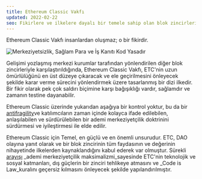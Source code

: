```yaml
---
title: Ethereum Classic Vakfı
updated: 2022-02-22
seo: Fikirlere ve ilkelere dayalı bir temele sahip olan blok zincirlerinin neden insanlardan oluşanlardan çok daha güçlü olduğuna dair bir açıklama.
---
```


Ethereum Classic Vakfı insanlardan oluşmaz; o bir fikirdir.

![Merkeziyetsizlik, Sağlam Para ve İş Kanıtı Kod Yasadır](../../../src/images/foundation.png)

Gelişimi yozlaşmış merkezi kurumlar tarafından yönlendirilen diğer blok zincirleriyle karşılaştırıldığında, Ethereum Classic Vakfı, ETC'nin uzun ömürlülüğünü en üst düzeye çıkaracak ve ele geçirilmesini önleyecek şekilde karar verme sürecini yönlendirmek üzere tasarlanmış bir dizi ilkedir. Bir fikir olarak pek çok saldırı biçimine karşı bağışıklığı vardır, sağlamdır ve zamanın testine dayanabilir.

Ethereum Classic üzerinde yukarıdan aşağıya bir kontrol yoktur, bu da bir [antifragility](https://en.wikipedia.org/wiki/Antifragility)ve katılımcıların zaman içinde kolayca ifade edilebilen, anlaşılabilen ve sürdürülebilen bir ademi merkeziyetçilik doktrinini sürdürmesi ve iyileştirmesi ile elde edilir.

Ethereum Classic için Temel, en güçlü ve en önemli unsurudur. ETC, DAO [](/why-classic/genesis)olayına yanıt olarak ve bir blok zincirinin tüm faydasının ve değerinin nihayetinde ilkelerden kaynaklandığını kabul ederek var olmuştur. Sürekli [arayışı](/why-classic/decentralism) _ademi merkeziyetçilik maksimalizmi_sayesinde ETC'nin teknolojik ve sosyal katmanları, dış güçlerin bir zinciri tehlikeye atmasını ve _Code is Law_kuralını geçersiz kılmasını önleyecek şekilde yapılandırılmıştır.
